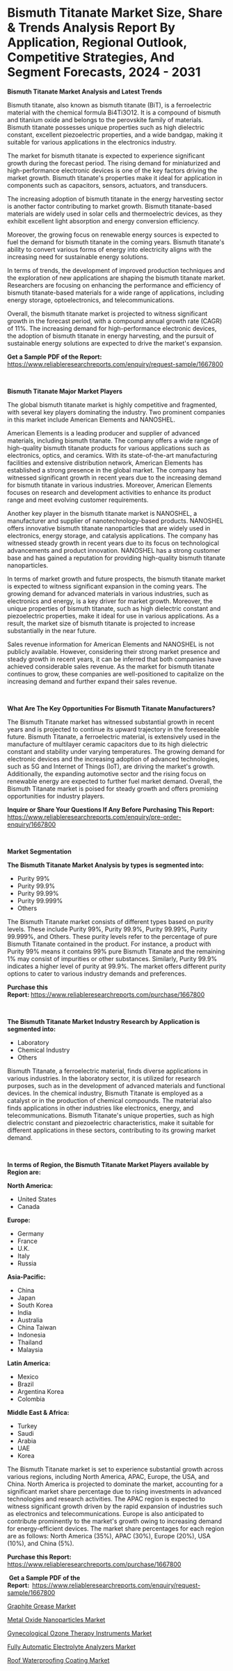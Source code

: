 <p><h1>Bismuth Titanate Market Size, Share & Trends Analysis Report By Application, Regional Outlook, Competitive Strategies, And Segment Forecasts, 2024 - 2031</h1></p><p><strong>Bismuth Titanate Market Analysis and Latest Trends</strong></p>
<p><p>Bismuth titanate, also known as bismuth titanate (BiT), is a ferroelectric material with the chemical formula Bi4Ti3O12. It is a compound of bismuth and titanium oxide and belongs to the perovskite family of materials. Bismuth titanate possesses unique properties such as high dielectric constant, excellent piezoelectric properties, and a wide bandgap, making it suitable for various applications in the electronics industry.</p><p>The market for bismuth titanate is expected to experience significant growth during the forecast period. The rising demand for miniaturized and high-performance electronic devices is one of the key factors driving the market growth. Bismuth titanate's properties make it ideal for application in components such as capacitors, sensors, actuators, and transducers.</p><p>The increasing adoption of bismuth titanate in the energy harvesting sector is another factor contributing to market growth. Bismuth titanate-based materials are widely used in solar cells and thermoelectric devices, as they exhibit excellent light absorption and energy conversion efficiency.</p><p>Moreover, the growing focus on renewable energy sources is expected to fuel the demand for bismuth titanate in the coming years. Bismuth titanate's ability to convert various forms of energy into electricity aligns with the increasing need for sustainable energy solutions.</p><p>In terms of trends, the development of improved production techniques and the exploration of new applications are shaping the bismuth titanate market. Researchers are focusing on enhancing the performance and efficiency of bismuth titanate-based materials for a wide range of applications, including energy storage, optoelectronics, and telecommunications.</p><p>Overall, the bismuth titanate market is projected to witness significant growth in the forecast period, with a compound annual growth rate (CAGR) of 11%. The increasing demand for high-performance electronic devices, the adoption of bismuth titanate in energy harvesting, and the pursuit of sustainable energy solutions are expected to drive the market's expansion.</p></p>
<p><strong>Get a Sample PDF of the Report:&nbsp;</strong> <a href="https://www.reliableresearchreports.com/enquiry/request-sample/1667800">https://www.reliableresearchreports.com/enquiry/request-sample/1667800</a></p>
<p>&nbsp;</p>
<p><strong>Bismuth Titanate Major Market Players</strong></p>
<p><p>The global bismuth titanate market is highly competitive and fragmented, with several key players dominating the industry. Two prominent companies in this market include American Elements and NANOSHEL. </p><p>American Elements is a leading producer and supplier of advanced materials, including bismuth titanate. The company offers a wide range of high-quality bismuth titanate products for various applications such as electronics, optics, and ceramics. With its state-of-the-art manufacturing facilities and extensive distribution network, American Elements has established a strong presence in the global market. The company has witnessed significant growth in recent years due to the increasing demand for bismuth titanate in various industries. Moreover, American Elements focuses on research and development activities to enhance its product range and meet evolving customer requirements. </p><p>Another key player in the bismuth titanate market is NANOSHEL, a manufacturer and supplier of nanotechnology-based products. NANOSHEL offers innovative bismuth titanate nanoparticles that are widely used in electronics, energy storage, and catalysis applications. The company has witnessed steady growth in recent years due to its focus on technological advancements and product innovation. NANOSHEL has a strong customer base and has gained a reputation for providing high-quality bismuth titanate nanoparticles. </p><p>In terms of market growth and future prospects, the bismuth titanate market is expected to witness significant expansion in the coming years. The growing demand for advanced materials in various industries, such as electronics and energy, is a key driver for market growth. Moreover, the unique properties of bismuth titanate, such as high dielectric constant and piezoelectric properties, make it ideal for use in various applications. As a result, the market size of bismuth titanate is projected to increase substantially in the near future. </p><p>Sales revenue information for American Elements and NANOSHEL is not publicly available. However, considering their strong market presence and steady growth in recent years, it can be inferred that both companies have achieved considerable sales revenue. As the market for bismuth titanate continues to grow, these companies are well-positioned to capitalize on the increasing demand and further expand their sales revenue.</p></p>
<p>&nbsp;</p>
<p><strong>What Are The Key Opportunities For Bismuth Titanate Manufacturers?</strong></p>
<p><p>The Bismuth Titanate market has witnessed substantial growth in recent years and is projected to continue its upward trajectory in the foreseeable future. Bismuth Titanate, a ferroelectric material, is extensively used in the manufacture of multilayer ceramic capacitors due to its high dielectric constant and stability under varying temperatures. The growing demand for electronic devices and the increasing adoption of advanced technologies, such as 5G and Internet of Things (IoT), are driving the market's growth. Additionally, the expanding automotive sector and the rising focus on renewable energy are expected to further fuel market demand. Overall, the Bismuth Titanate market is poised for steady growth and offers promising opportunities for industry players.</p></p>
<p><strong>Inquire or Share Your Questions If Any Before Purchasing This Report:</strong> <a href="https://www.reliableresearchreports.com/enquiry/pre-order-enquiry/1667800">https://www.reliableresearchreports.com/enquiry/pre-order-enquiry/1667800</a></p>
<p>&nbsp;</p>
<p><strong>Market Segmentation</strong></p>
<p><strong>The Bismuth Titanate Market Analysis by types is segmented into:</strong></p>
<p><ul><li>Purity 99%</li><li>Purity 99.9%</li><li>Purity 99.99%</li><li>Purity 99.999%</li><li>Others</li></ul></p>
<p><p>The Bismuth Titanate market consists of different types based on purity levels. These include Purity 99%, Purity 99.9%, Purity 99.99%, Purity 99.999%, and Others. These purity levels refer to the percentage of pure Bismuth Titanate contained in the product. For instance, a product with Purity 99% means it contains 99% pure Bismuth Titanate and the remaining 1% may consist of impurities or other substances. Similarly, Purity 99.9% indicates a higher level of purity at 99.9%. The market offers different purity options to cater to various industry demands and preferences.</p></p>
<p><strong>Purchase this Report:&nbsp;</strong><a href="https://www.reliableresearchreports.com/purchase/1667800">https://www.reliableresearchreports.com/purchase/1667800</a></p>
<p>&nbsp;</p>
<p><strong>The Bismuth Titanate Market Industry Research by Application is segmented into:</strong></p>
<p><ul><li>Laboratory</li><li>Chemical Industry</li><li>Others</li></ul></p>
<p><p>Bismuth Titanate, a ferroelectric material, finds diverse applications in various industries. In the laboratory sector, it is utilized for research purposes, such as in the development of advanced materials and functional devices. In the chemical industry, Bismuth Titanate is employed as a catalyst or in the production of chemical compounds. The material also finds applications in other industries like electronics, energy, and telecommunications. Bismuth Titanate's unique properties, such as high dielectric constant and piezoelectric characteristics, make it suitable for different applications in these sectors, contributing to its growing market demand.</p></p>
<p>&nbsp;</p>
<p><strong>In terms of Region, the Bismuth Titanate Market Players available by Region are:</strong></p>
<p>
    <p> <strong> North America: </strong>
        <ul>
            <li>United States</li>
            <li>Canada</li>
        </ul>
        </p> 
    <p> <strong> Europe: </strong>
        <ul>
            <li>Germany</li>
            <li>France</li>
            <li>U.K.</li>
            <li>Italy</li>
            <li>Russia</li>
        </ul>
        </p> 
    <p> <strong> Asia-Pacific: </strong>
        <ul>
            <li>China</li>
            <li>Japan</li>
            <li>South Korea</li>
            <li>India</li>
            <li>Australia</li>
            <li>China Taiwan</li>
            <li>Indonesia</li>
            <li>Thailand</li>
            <li>Malaysia</li>
        </ul>
        </p> 
    <p> <strong> Latin America: </strong>
        <ul>
            <li>Mexico</li>
            <li>Brazil</li>
            <li>Argentina Korea</li>
            <li>Colombia</li>
        </ul>
        </p> 
    <p> <strong> Middle East & Africa: </strong>
        <ul>
            <li>Turkey</li>
            <li>Saudi</li>
            <li>Arabia</li>
            <li>UAE</li>
            <li>Korea</li>
        </ul>
    </p>
    </p>
<p><p>The Bismuth Titanate market is set to experience substantial growth across various regions, including North America, APAC, Europe, the USA, and China. North America is projected to dominate the market, accounting for a significant market share percentage due to rising investments in advanced technologies and research activities. The APAC region is expected to witness significant growth driven by the rapid expansion of industries such as electronics and telecommunications. Europe is also anticipated to contribute prominently to the market's growth owing to increasing demand for energy-efficient devices. The market share percentages for each region are as follows: North America (35%), APAC (30%), Europe (20%), USA (10%), and China (5%).</p></p>
<p><strong>Purchase this Report: </strong><a href="https://www.reliableresearchreports.com/purchase/1667800">https://www.reliableresearchreports.com/purchase/1667800</a></p>
<p>&nbsp;<strong>Get a Sample PDF of the Report:&nbsp;&nbsp;</strong><a href="https://www.reliableresearchreports.com/enquiry/request-sample/1667800">https://www.reliableresearchreports.com/enquiry/request-sample/1667800</a></p>
<p><strong></strong></p>
<p><p><a href="https://medium.com/@emmyrolfson8689/graphite-grease-market-analysis-its-cagr-market-segmentation-and-global-industry-overview-7c035c625bd1">Graphite Grease Market</a></p><p><a href="https://medium.com/@katherineshort5445/metal-oxide-nanoparticles-market-insight-market-trends-growth-forecasted-from-2024-to-2031-d029378b0c96">Metal Oxide Nanoparticles Market</a></p><p><a href="https://github.com/johnbach50/Market-Research-Report-List-1/blob/main/gynecological-ozone-therapy-instruments-market.md">Gynecological Ozone Therapy Instruments Market</a></p><p><a href="https://github.com/bobicer/Market-Research-Report-List-1/blob/main/fully-automatic-electrolyte-analyzers-market.md">Fully Automatic Electrolyte Analyzers Market</a></p><p><a href="https://medium.com/@katherineshort5445/roof-waterproofing-coating-market-trends-and-market-analysis-forecasted-for-period-2024-2031-32e951d0fa05">Roof Waterproofing Coating Market</a></p></p>